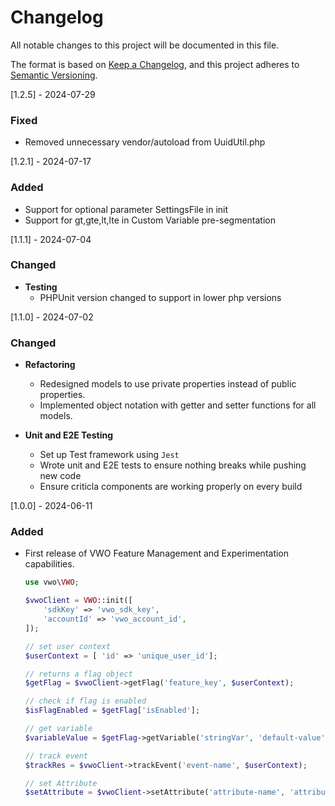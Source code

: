 # Changelog
All notable changes to this project will be documented in this file.

The format is based on [Keep a Changelog](https://keepachangelog.com/en/1.0.0/),
and this project adheres to [Semantic Versioning](https://semver.org/spec/v2.0.0.html).

[1.2.5] - 2024-07-29
### Fixed

- Removed unnecessary vendor/autoload from UuidUtil.php

[1.2.1] - 2024-07-17
### Added

- Support for optional parameter SettingsFile in init  
- Support for gt,gte,lt,lte in Custom Variable pre-segmentation


[1.1.1] - 2024-07-04
### Changed
- **Testing**
    - PHPUnit version changed to support in lower php versions


[1.1.0] - 2024-07-02
### Changed 
- **Refactoring**

    - Redesigned models to use private properties instead of public properties.
    - Implemented object notation with getter and setter functions for all models.

- **Unit and E2E Testing** 

    - Set up Test framework using `Jest`
    - Wrote unit and E2E tests to ensure nothing breaks while pushing new code
    - Ensure criticla components are working properly on every build


[1.0.0] - 2024-06-11

### Added

- First release of VWO Feature Management and Experimentation capabilities.

    ```php
    use vwo\VWO;

    $vwoClient = VWO::init([
        'sdkKey' => 'vwo_sdk_key',
        'accountId' => 'vwo_account_id',
    ]);

    // set user context
    $userContext = [ 'id' => 'unique_user_id'];

    // returns a flag object
    $getFlag = $vwoClient->getFlag('feature_key', $userContext);

    // check if flag is enabled
    $isFlagEnabled = $getFlag['isEnabled'];

    // get variable
    $variableValue = $getFlag->getVariable('stringVar', 'default-value');

    // track event
    $trackRes = $vwoClient->trackEvent('event-name', $userContext);

    // set Attribute
    $setAttribute = $vwoClient->setAttribute('attribute-name', 'attribute-value', $userContext);

    ```
